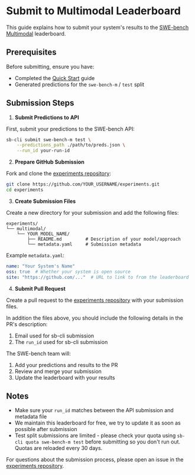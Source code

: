 # Submit to Multimodal Leaderboard

This guide explains how to submit your system's results to the [SWE-bench Multimodal](https://www.swebench.com/multimodal) leaderboard.

## Prerequisites

Before submitting, ensure you have:

- Completed the [Quick Start](quick-start.md) guide
- Generated predictions for the `swe-bench-m` / `test` split

## Submission Steps

1. **Submit Predictions to API**

First, submit your predictions to the SWE-bench API:

```bash
sb-cli submit swe-bench-m test \
    --predictions_path ./path/to/preds.json \
    --run_id your-run-id
```

2. **Prepare GitHub Submission**

Fork and clone the [experiments repository](https://github.com/swe-bench/experiments):

```bash
git clone https://github.com/YOUR_USERNAME/experiments.git
cd experiments
```

3. **Create Submission Files**

Create a new directory for your submission and add the following files:

```
experiments/
└── multimodal/
    └── YOUR_MODEL_NAME/
        ├── README.md         # Description of your model/approach
        └── metadata.yaml     # Submission metadata
```

Example `metadata.yaml`:
```yaml
name: "Your System's Name"
oss: true  # Whether your system is open source
site: "https://github.com/..."  # URL to link to from the leaderboard
```

4. **Submit Pull Request**

Create a pull request to the [experiments repository](https://github.com/swe-bench/experiments) with your submission files.

In addition the files above, you should include the following details in the PR's description:
1. Email used for sb-cli submission
2. The `run_id` used for sb-cli submission

The SWE-bench team will:
1. Add your predictions and results to the PR
2. Review and merge your submission
3. Update the leaderboard with your results

## Notes

- Make sure your `run_id` matches between the API submission and metadata file
- We maintain this leaderboard for free, we try to update it as soon as possible after submission
- Test split submissions are limited - please check your quota using `sb-cli quota swe-bench-m test` before submitting so you don't run out. Quotas are reloaded every 30 days.

For questions about the submission process, please open an issue in the [experiments repository](https://github.com/swe-bench/experiments/issues).
